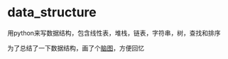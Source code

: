 # data_structure
用python来写数据结构，包含线性表，堆栈，链表，字符串，树，查找和排序


为了总结了一下数据结构，画了个[脑图](http://naotu.baidu.com/file/25db93335d5ee0b91723ac937db46768?token=27a14fe7d60d2f1a)，方便回忆
